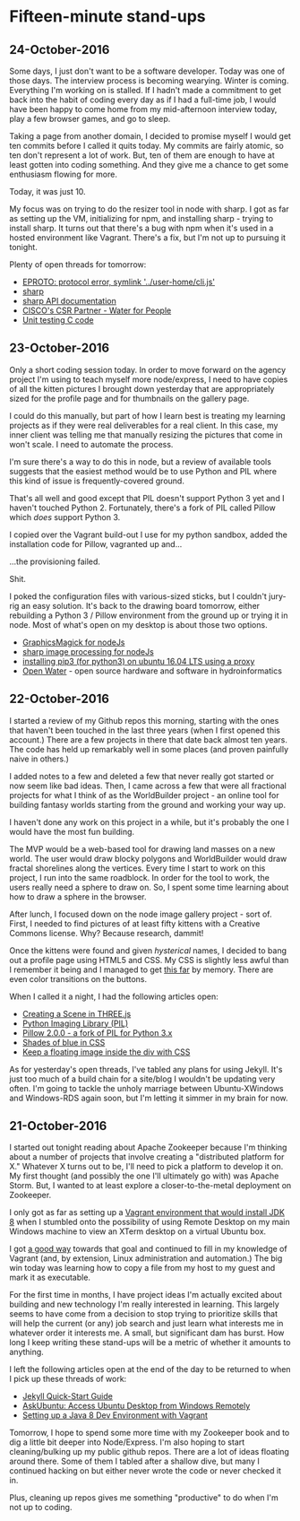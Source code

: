 # Fifteen-minute stand-ups

## 24-October-2016

Some days, I just don't want to be a software developer. Today was one of those days. The interview process is becoming wearying. Winter is coming. Everything I'm working on is stalled. If I hadn't made a commitment to get back into the habit of coding every day as if I had a full-time job, I would have been happy to come home from my mid-afternoon interview today, play a few browser games, and go to sleep.

Taking a page from another domain, I decided to promise myself I would get ten commits before I called it quits today. My commits are fairly atomic, so ten don't represent a lot of work. But, ten of them are enough to have at least gotten into coding something. And they give me a chance to get some enthusiasm flowing for more.

Today, it was just 10.

My focus was on trying to do the resizer tool in node with sharp. I got as far as setting up the VM, initializing for npm, and installing sharp - trying to install sharp. It turns out that there's a bug with npm when it's used in a hosted environment like Vagrant. There's a fix, but I'm not up to pursuing it tonight.

Plenty of open threads for tomorrow:

- [EPROTO: protocol error, symlink '../user-home/cli.js'](https://github.com/npm/npm/issues/9901)
- [sharp](https://github.com/lovell/sharp)
- [sharp API documentation](http://sharp.readthedocs.io/en/stable/api/#resizing)
- [CISCO's CSR Partner - Water for People](http://csr.cisco.com/casestudy/water-for-people)
- [Unit testing C code](http://stackoverflow.com/questions/65820/unit-testing-c-code)

## 23-October-2016

Only a short coding session today. In order to move forward on the agency project I'm using to teach myself more node/express, I need to have copies of all the kitten pictures I brought down yesterday that are appropriately sized for the profile page and for thumbnails on the gallery page.

I could do this manually, but part of how I learn best is treating my learning projects as if they were real deliverables for a real client. In this case, my inner client was telling me that manually resizing the pictures that come in won't scale. I need to automate the process.

I'm sure there's a way to do this in node, but a review of available tools suggests that the easiest method would be to use Python and PIL where this kind of issue is frequently-covered ground.

That's all well and good except that PIL doesn't support Python 3 yet and I haven't touched Python 2. Fortunately, there's a fork of PIL called Pillow which *does* support Python 3.

I copied over the Vagrant build-out I use for my python sandbox, added the installation code for Pillow, vagranted up and...

...the provisioning failed.

Shit.

I poked the configuration files with various-sized sticks, but I couldn't jury-rig an easy solution. It's back to the drawing board tomorrow, either rebuilding a Python 3 / Pillow environment from the ground up or trying it in node. Most of what's open on my desktop is about those two options.

- [GraphicsMagick for nodeJs](http://aheckmann.github.io/gm/)
- [sharp image processing for nodeJs](https://github.com/lovell/sharp)
- [installing pip3 (for python3) on ubuntu 16.04 LTS using a proxy](http://askubuntu.com/questions/778052/installing-pip3-for-python3-on-ubuntu-16-04-lts-using-a-proxy)
- [Open Water](https://publiclab.org/wiki/open-water) - open source hardware and software in hydroinformatics

## 22-October-2016

I started a review of my Github repos this morning, starting with the ones that haven't been touched in the last three years (when I first opened this account.) There are a few projects in there that date back almost ten years. The code has held up remarkably well in some places (and proven painfully naive in others.)

I added notes to a few and deleted a few that never really got started or now seem like bad ideas. Then, I came across a few that were all fractional projects for what I think of as the WorldBuilder project - an online tool for building fantasy worlds starting from the ground and working your way up.

I haven't done any work on this project in a while, but it's probably the one I would have the most fun building.

The MVP would be a web-based tool for drawing land masses on a new world. The user would draw blocky polygons and WorldBuilder would draw fractal shorelines along the vertices. Every time I start to work on this project, I run into the same roadblock. In order for the tool to work, the users really need a sphere to draw on. So, I spent some time learning about how to draw a sphere in the browser.

After lunch, I focused down on the node image gallery project - sort of. First, I needed to find pictures of at least fifty kittens with a Creative Commons license. Why? Because research, dammit!

Once the kittens were found and given *hysterical* names, I decided to bang out a profile page using HTML5 and CSS. My CSS is slightly less awful than I remember it being and I managed to get [this far](http://i.imgur.com/fW54pii.jpg) by memory. There are even color transitions on the buttons.

When I called it a night, I had the following articles open:

- [Creating a Scene in THREE.js](https://threejs.org/docs/index.html#Manual/Introduction/Creating_a_scene)
- [Python Imaging Library (PIL)](http://www.pythonware.com/products/pil/)
- [Pillow 2.0.0 - a fork of PIL for Python 3.x](https://pypi.python.org/pypi/Pillow/2.0.0)
- [Shades of blue in CSS](http://www.december.com/html/spec/color3.html)
- [Keep a floating image inside the div with CSS](http://stackoverflow.com/questions/369448/keeping-an-floated-image-inside-the-div-with-css)

As for yesterday's open threads, I've tabled any plans for using Jekyll. It's just too much of a build chain for a site/blog I wouldn't be updating very often. I'm going to tackle the unholy marriage between Ubuntu-XWindows and Windows-RDS again soon, but I'm letting it simmer in my brain for now.

## 21-October-2016

I started out tonight reading about Apache Zookeeper because I'm thinking about a number of projects that involve creating a "distributed platform for X." Whatever X turns out to be, I'll need to pick a platform to develop it on. My first thought (and possibly the one I'll ultimately go with) was Apache Storm. But, I wanted to at least explore a closer-to-the-metal deployment on Zookeeper.

I only got as far as setting up a [Vagrant environment that would install JDK 8](https://github.com/jake-bladt/zookeeper-labs) when I stumbled onto the possibility of using Remote Desktop on my main Windows machine to view an XTerm desktop on a virtual Ubuntu box.

I got [a good way](https://github.com/jake-bladt/remotable-ubuntu-vagrant) towards that goal and continued to fill in my knowledge of Vagrant (and, by extension, Linux administration and automation.) The big win today was learning how to copy a file from my host to my guest and mark it as executable.

For the first time in months, I have project ideas I'm actually excited about building and new technology I'm really interested in learning. This largely seems to have come from a decision to stop trying to prioritize skills that will help the current (or any) job search and just learn what interests me in whatever order it interests me. A small, but significant dam has burst. How long I keep writing these stand-ups will be a metric of whether it amounts to anything.

I left the following articles open at the end of the day to be returned to when I pick up these threads of work:

* [Jekyll Quick-Start Guide](https://jekyllrb.com/docs/quickstart/)
* [AskUbuntu: Access Ubuntu Desktop from Windows Remotely](http://askubuntu.com/questions/592537/can-i-access-ubuntu-from-windows-remotely)
* [Setting up a Java 8 Dev Environment with Vagrant](https://blog.versioneye.com/2015/05/05/setting-up-a-dev-environment-with-vagrant/)

Tomorrow, I hope to spend some more time with my Zookeeper book and to dig a little bit deeper into Node/Express. I'm also hoping to start cleaning/bulking up my public github repos. There are a lot of ideas floating around there. Some of them I tabled after a shallow dive, but many I continued hacking on but either never wrote the code or never checked it in.

Plus, cleaning up repos gives me something "productive" to do when I'm not up to coding.

